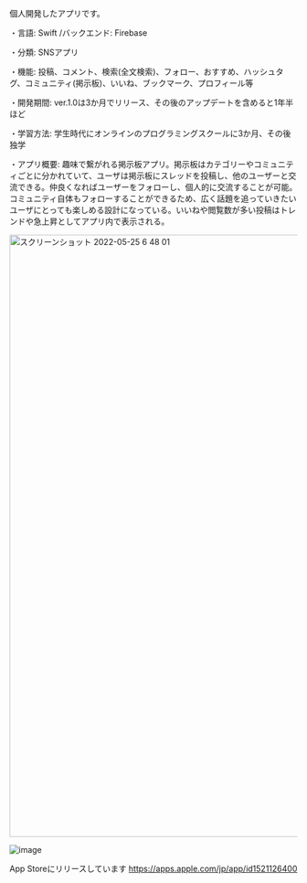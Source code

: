 個人開発したアプリです。

・言語: Swift
/バックエンド: Firebase

・分類: SNSアプリ

・機能: 投稿、コメント、検索(全文検索)、フォロー、おすすめ、ハッシュタグ、コミュニティ(掲示板)、いいね、ブックマーク、プロフィール等

・開発期間: ver.1.0は3か月でリリース、その後のアップデートを含めると1年半ほど

・学習方法: 学生時代にオンラインのプログラミングスクールに3か月、その後独学

・アプリ概要: 趣味で繋がれる掲示板アプリ。掲示板はカテゴリーやコミュニティごとに分かれていて、ユーザは掲示板にスレッドを投稿し、他のユーザーと交流できる。仲良くなればユーザーをフォローし、個人的に交流することが可能。コミュニティ自体もフォローすることができるため、広く話題を追っていきたいユーザにとっても楽しめる設計になっている。いいねや閲覧数が多い投稿はトレンドや急上昇としてアプリ内で表示される。

<img width="1054" alt="スクリーンショット 2022-05-25 6 48 01" src="https://user-images.githubusercontent.com/86716567/170137926-9263bdf4-3bf3-42a1-9e9e-a7de18b1a922.png">

![image](https://user-images.githubusercontent.com/86716567/170151396-ac686b87-5ba3-441d-9b0d-afa498f4266f.png)

App Storeにリリースしています
https://apps.apple.com/jp/app/id1521126400
